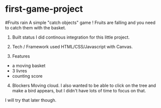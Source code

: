 # first-game-project

#Fruits rain
A simple "catch objects" game ! Fruits are falling and you need to catch them with the basket.


1. Built status
I did continous integration for this little project.

2. Tech / Framework used 
HTML/CSS/Javascript with Canvas.

3. Features
- a moving basket 
- 3 livres
- counting score

4. Blockers
Moving cloud.
I also wanted to be able to click on the tree and make a bird appears, but I didn't have lots of time to focus on that.

I will try that later though.




